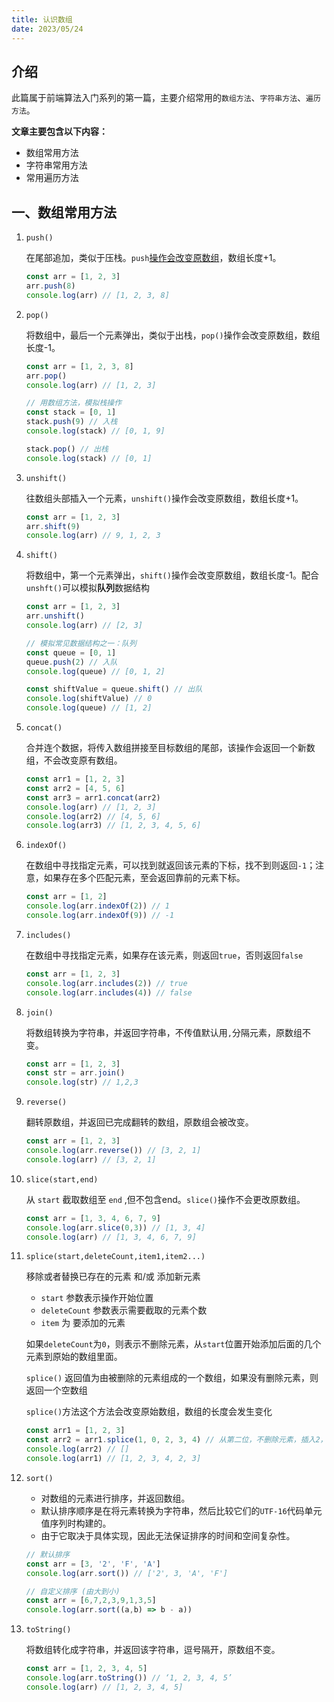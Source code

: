 ```yaml
---
title: 认识数组
date: 2023/05/24
---
```

## 介绍

此篇属于前端算法入门系列的第一篇，主要介绍常用的`数组方法`、`字符串方法`、`遍历方法`。

**文章主要包含以下内容：**

- 数组常用方法
- 字符串常用方法
- 常用遍历方法

## 一、数组常用方法

1. `push()`

   在尾部追加，类似于压栈。`push`<u>操作会改变原数组</u>，数组长度+1。

   ```js
   const arr = [1, 2, 3]
   arr.push(8)
   console.log(arr) // [1, 2, 3, 8]
   ```

2. `pop()`

   将数组中，最后一个元素弹出，类似于出栈，`pop()`操作会改变原数组，数组长度-1。

   ```js
   const arr = [1, 2, 3, 8]
   arr.pop()
   console.log(arr) // [1, 2, 3]
   ```

   ```js
   // 用数组方法，模拟栈操作
   const stack = [0, 1]
   stack.push(9) // 入栈
   console.log(stack) // [0, 1, 9]
   
   stack.pop() // 出栈
   console.log(stack) // [0, 1]
   ```

3. `unshift()`

   往数组头部插入一个元素，`unshift()`操作会改变原数组，数组长度+1。

   ```js
   const arr = [1, 2, 3]
   arr.shift(9)
   console.log(arr) // 9, 1, 2, 3
   ```

4. `shift()`

   将数组中，第一个元素弹出，`shift()`操作会改变原数组，数组长度-1。配合`unshft()`可以模拟**队列**数据结构

   ```js
   const arr = [1, 2, 3]
   arr.unshift()
   console.log(arr) // [2, 3]
   
   // 模拟常见数据结构之一：队列
   const queue = [0, 1]
   queue.push(2) // 入队
   console.log(queue) // [0, 1, 2]
   
   const shiftValue = queue.shift() // 出队
   console.log(shiftValue) // 0
   console.log(queue) // [1, 2]
   ```

5. `concat()`

   合并连个数据，将传入数组拼接至目标数组的尾部，该操作会返回一个新数组，不会改变原有数组。

   ```js
   const arr1 = [1, 2, 3]
   const arr2 = [4, 5, 6]
   const arr3 = arr1.concat(arr2)
   console.log(arr) // [1, 2, 3]
   console.log(arr2) // [4, 5, 6]
   console.log(arr3) // [1, 2, 3, 4, 5, 6]
   ```

6. `indexOf()`

   在数组中寻找指定元素，可以找到就返回该元素的下标，找不到则返回`-1`；注意，如果存在多个匹配元素，至会返回靠前的元素下标。

   ```js
   const arr = [1, 2]
   console.log(arr.indexOf(2)) // 1
   console.log(arr.indexOf(9)) // -1
   ```

7. `includes()`

   在数组中寻找指定元素，如果存在该元素，则返回`true`，否则返回`false`

   ```js
   const arr = [1, 2, 3]
   console.log(arr.includes(2)) // true
   console.log(arr.includes(4)) // false
   ```

8. `join()`

   将数组转换为字符串，并返回字符串，不传值默认用`,`分隔元素，原数组不变。

   ```js
   const arr = [1, 2, 3]
   const str = arr.join()
   console.log(str) // 1,2,3
   ```

9. `reverse()`

   翻转原数组，并返回已完成翻转的数组，原数组会被改变。

   ```js
   const arr = [1, 2, 3]
   console.log(arr.reverse()) // [3, 2, 1]
   console.log(arr) // [3, 2, 1]
   ```

10. `slice(start,end)`

    从 `start` 截取数组至 `end` ,但不包含end。`slice()`操作不会更改原数组。

    ```js
    const arr = [1, 3, 4, 6, 7, 9]
    console.log(arr.slice(0,3)) // [1, 3, 4]
    console.log(arr) // [1, 3, 4, 6, 7, 9]
    ```

11. `splice(start,deleteCount,item1,item2...)`

    移除或者替换已存在的元素 和/或 添加新元素

    - `start` 参数表示操作开始位置
    - `deleteCount` 参数表示需要截取的元素个数
    - `item` 为 要添加的元素

    如果`deleteCount`为`0`，则表示不删除元素，从`start`位置开始添加后面的几个元素到原始的数组里面。

    `splice()` 返回值为由被删除的元素组成的一个数组，如果没有删除元素，则返回一个空数组

    `splice()`方法这个方法会改变原始数组，数组的长度会发生变化

    ```js
    const arr1 = [1, 2, 3]
    const arr2 = arr1.splice(1, 0, 2, 3, 4) // 从第二位，不删除元素，插入2，3，4
    console.log(arr2) // []
    console.log(arr1) // [1, 2, 3, 4, 2, 3]
    ```

12. `sort()`

    - 对数组的元素进行排序，并返回数组。
    - 默认排序顺序是在将元素转换为字符串，然后比较它们的`UTF-16`代码单元值序列时构建的。
    - 由于它取决于具体实现，因此无法保证排序的时间和空间复杂性。

    ```js
    // 默认排序
    const arr = [3, '2', 'F', 'A']
    console.log(arr.sort()) // ['2', 3, 'A', 'F']
    
    // 自定义排序 (由大到小)
    const arr = [6,7,2,3,9,1,3,5]
    console.log(arr.sort((a,b) => b - a))
    ```

13. `toString()`

    将数组转化成字符串，并返回该字符串，逗号隔开，原数组不变。

    ```js
    const arr = [1, 2, 3, 4, 5]
    console.log(arr.toString()) // ‘1, 2, 3, 4, 5’
    console.log(arr) // [1, 2, 3, 4, 5]
    ```

